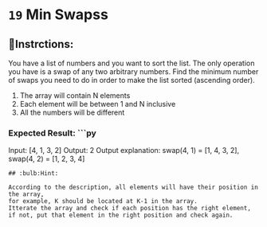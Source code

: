 # `19` **Min Swapss**

## :pencil:Instrctions:

You have a list of numbers and you want to sort the list.
The only operation you have is a swap of any two arbitrary numbers.
Find the minimum number of swaps you need to do in order to make the list sorted (ascending order).

1. The array will contain N elements
2. Each element will be between 1 and N inclusive
3. All the numbers will be different

### Expected Result:          ```py
Input: [4, 1, 3, 2]
Output: 2
Output explanation: swap(4, 1) = [1, 4, 3, 2], swap(4, 2) = [1, 2, 3, 4]
```
## :bulb:Hint:

According to the description, all elements will have their position in the array,
for example, K should be located at K-1 in the array.
Itterate the array and check if each position has the right element,
if not, put that element in the right position and check again.